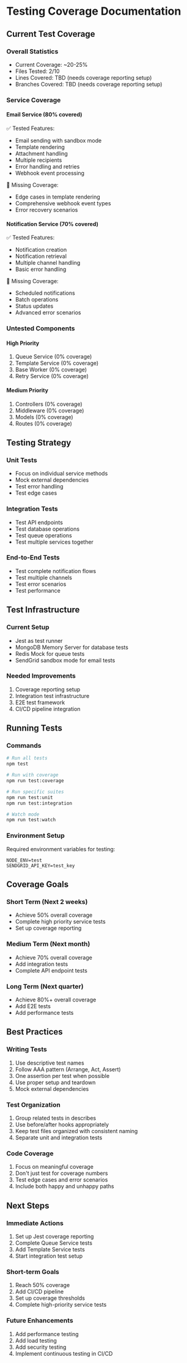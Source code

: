 # Testing Coverage Documentation

## Current Test Coverage

### Overall Statistics
- Current Coverage: ~20-25%
- Files Tested: 2/10
- Lines Covered: TBD (needs coverage reporting setup)
- Branches Covered: TBD (needs coverage reporting setup)

### Service Coverage

#### Email Service (80% covered)
✅ Tested Features:
- Email sending with sandbox mode
- Template rendering
- Attachment handling
- Multiple recipients
- Error handling and retries
- Webhook event processing

🚫 Missing Coverage:
- Edge cases in template rendering
- Comprehensive webhook event types
- Error recovery scenarios

#### Notification Service (70% covered)
✅ Tested Features:
- Notification creation
- Notification retrieval
- Multiple channel handling
- Basic error handling

🚫 Missing Coverage:
- Scheduled notifications
- Batch operations
- Status updates
- Advanced error scenarios

### Untested Components

#### High Priority
1. Queue Service (0% coverage)
2. Template Service (0% coverage)
3. Base Worker (0% coverage)
4. Retry Service (0% coverage)

#### Medium Priority
1. Controllers (0% coverage)
2. Middleware (0% coverage)
3. Models (0% coverage)
4. Routes (0% coverage)

## Testing Strategy

### Unit Tests
- Focus on individual service methods
- Mock external dependencies
- Test error handling
- Test edge cases

### Integration Tests
- Test API endpoints
- Test database operations
- Test queue operations
- Test multiple services together

### End-to-End Tests
- Test complete notification flows
- Test multiple channels
- Test error scenarios
- Test performance

## Test Infrastructure

### Current Setup
- Jest as test runner
- MongoDB Memory Server for database tests
- Redis Mock for queue tests
- SendGrid sandbox mode for email tests

### Needed Improvements
1. Coverage reporting setup
2. Integration test infrastructure
3. E2E test framework
4. CI/CD pipeline integration

## Running Tests

### Commands
```bash
# Run all tests
npm test

# Run with coverage
npm run test:coverage

# Run specific suites
npm run test:unit
npm run test:integration

# Watch mode
npm run test:watch
```

### Environment Setup
Required environment variables for testing:
```env
NODE_ENV=test
SENDGRID_API_KEY=test_key
```

## Coverage Goals

### Short Term (Next 2 weeks)
- Achieve 50% overall coverage
- Complete high priority service tests
- Set up coverage reporting

### Medium Term (Next month)
- Achieve 70% overall coverage
- Add integration tests
- Complete API endpoint tests

### Long Term (Next quarter)
- Achieve 80%+ overall coverage
- Add E2E tests
- Add performance tests

## Best Practices

### Writing Tests
1. Use descriptive test names
2. Follow AAA pattern (Arrange, Act, Assert)
3. One assertion per test when possible
4. Use proper setup and teardown
5. Mock external dependencies

### Test Organization
1. Group related tests in describes
2. Use before/after hooks appropriately
3. Keep test files organized with consistent naming
4. Separate unit and integration tests

### Code Coverage
1. Focus on meaningful coverage
2. Don't just test for coverage numbers
3. Test edge cases and error scenarios
4. Include both happy and unhappy paths

## Next Steps

### Immediate Actions
1. Set up Jest coverage reporting
2. Complete Queue Service tests
3. Add Template Service tests
4. Start integration test setup

### Short-term Goals
1. Reach 50% coverage
2. Add CI/CD pipeline
3. Set up coverage thresholds
4. Complete high-priority service tests

### Future Enhancements
1. Add performance testing
2. Add load testing
3. Add security testing
4. Implement continuous testing in CI/CD